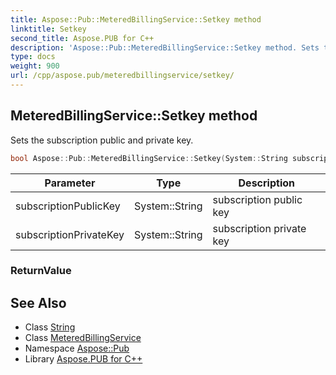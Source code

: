```yaml
---
title: Aspose::Pub::MeteredBillingService::Setkey method
linktitle: Setkey
second_title: Aspose.PUB for C++
description: 'Aspose::Pub::MeteredBillingService::Setkey method. Sets the subscription public and private key in C++.'
type: docs
weight: 900
url: /cpp/aspose.pub/meteredbillingservice/setkey/
---
```

## MeteredBillingService::Setkey method


Sets the subscription public and private key.

```cpp
bool Aspose::Pub::MeteredBillingService::Setkey(System::String subscriptionPublicKey, System::String subscriptionPrivateKey)
```


| Parameter | Type | Description |
| --- | --- | --- |
| subscriptionPublicKey | System::String | subscription public key |
| subscriptionPrivateKey | System::String | subscription private key |

### ReturnValue



## See Also

* Class [String](../../../system/string/)
* Class [MeteredBillingService](../)
* Namespace [Aspose::Pub](../../)
* Library [Aspose.PUB for C++](../../../)
